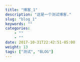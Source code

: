 ```yaml
---
title: "博客_1"
description: "这是一个测试博客."
slug: "blog_1"
keywords: ""
categories: 
    - ""
    - ""
date: 2017-10-31T22:42:51-05:00
weight: 13
tags: ["测试", "BLOG"]
---
```

